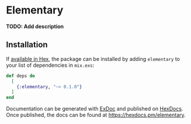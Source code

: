 # Elementary

**TODO: Add description**

## Installation

If [available in Hex](https://hex.pm/docs/publish), the package can be installed
by adding `elementary` to your list of dependencies in `mix.exs`:

```elixir
def deps do
  [
    {:elementary, "~> 0.1.0"}
  ]
end
```

Documentation can be generated with [ExDoc](https://github.com/elixir-lang/ex_doc)
and published on [HexDocs](https://hexdocs.pm). Once published, the docs can
be found at <https://hexdocs.pm/elementary>.

